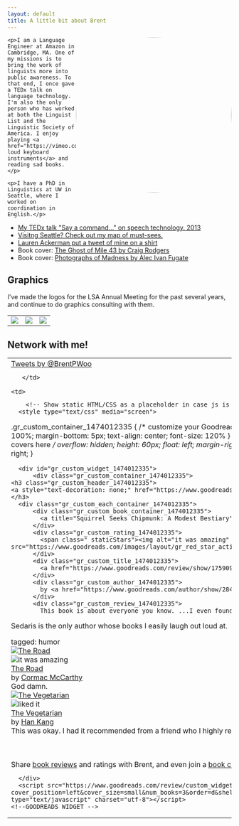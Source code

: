 ```yaml
---
layout: default
title: A little bit about Brent
---
```

<div class="post">
	<img src="{{ site.url }}/assets/img/me-bike.jpg" style="float:right; width:350px;   border-radius: 100%; ">
	
	<p>I am a Language Engineer at Amazon in Cambridge, MA. One of my missions is to bring the work of linguists more into public awareness. To that end, I once gave a TEDx talk on language technology. I'm also the only person who has worked at both the Linguist List and the Linguistic Society of America. I enjoy playing <a href="https://vimeo.com/75281007">incredibly loud keyboard instruments</a> and reading sad books.</p>
		
	<p>I have a PhD in Linguistics at UW in Seattle, where I worked on coordination in English.</p>	

<ul>
  <li> <a href="https://www.youtube.com/watch?v=mR2AkKs4tiI">My TEDx talk "Say a command..." on speech technology. 2013</a></li>
	  <li> <a href="https://drive.google.com/open?id=1erhNSp5VHjdtJNBzFgYlarLhCfI&usp=sharing">Visitng Seattle? Check out my map of must-sees.</a></li>

  <li> <a href="https://www.redbubble.com/people/jazzmoth/works/26171631-theyre-good-words-brent">Lauren Ackerman put a tweet of mine on a shirt</a></li>
	  <li> Book cover: <a href="https://softcartel.com/press/">The Ghost of Mile 43 by Craig Rodgers</a></li>
		  <li> Book cover: <a href="https://backpatiopress.bigcartel.com/product/photographs-of-madness-inside-out-pre-order">Photographs of Madness by Alec Ivan Fugate</a></li>
</ul>

<h2 class="line"><span>Graphics</span></h2>

I've made the logos for the LSA Annual Meeting for the past several years, and continue to do graphics consulting with them.

<table style="width:100%">
	<tr>
	<td align="left"><img src="{{ site.url }}/assets/img/lsa2018-show.png" class="small-round"></td>
	<td align="center"><img src="{{ site.url }}/assets/img/lsa-austin.jpg" class="small-round"></td>
	<td align="right"><img src="{{ site.url }}/assets/img/lsa-portland.jpg" class="small-round"></td>
	</tr>
</table>



<h2 class="line"><span>Network with me!</span></h2>
<table style="width:100%">
  <tr>
    <td>
<!--TWITTER WIDGET START-->
            <a class="twitter-timeline"  href="https://twitter.com/BrentPWoo" data-widget-id="262066104707457024">Tweets by @BrentPWoo</a>
            <script>!function(d,s,id){var js,fjs=d.getElementsByTagName(s)[0],p=/^http:/.test(d.location)?'http':'https';if(!d.getElementById(id)){js=d.createElement(s);js.id=id;js.src=p+"://platform.twitter.com/widgets.js";fjs.parentNode.insertBefore(js,fjs);}}(document,"script","twitter-wjs");</script>
          
<!--TWITTER WIDGET END-->
       </td>

    <td>
  <!--GOODREADS WIDGET -->
        <!-- Show static HTML/CSS as a placeholder in case js is not enabled - javascript include will override this if things work -->
      <style type="text/css" media="screen">
  .gr_custom_container_1474012335 {
    /* customize your Goodreads widget container here*/
    border: 1px solid gray;
    border-radius:10px;
    padding: 10px 5px 10px 5px;
    background-color: #FFFFFF;
    color: #000000;
    width: 300px
  }
  .gr_custom_header_1474012335 {
    /* customize your Goodreads header here*/
    border-bottom: 1px solid gray;
    width: 100%;
    margin-bottom: 5px;
    text-align: center;
    font-size: 120%
  }
  .gr_custom_each_container_1474012335 {
    /* customize each individual book container here */
    width: 100%;
    clear: both;
    margin-bottom: 10px;
    overflow: auto;
    padding-bottom: 4px;
    border-bottom: 1px solid #aaa;
  }
  .gr_custom_book_container_1474012335 {
    /* customize your book covers here */
    overflow: hidden;
    height: 60px;
      float: left;
      margin-right: 4px;
      width: 39px;
  }
  .gr_custom_author_1474012335 {
    /* customize your author names here */
    font-size: 10px;
  }
  .gr_custom_tags_1474012335 {
    /* customize your tags here */
    font-size: 10px;
    color: gray;
  }
  .gr_custom_rating_1474012335 {
    /* customize your rating stars here */
    float: right;
  }
</style>

      <div id="gr_custom_widget_1474012335">
          <div class="gr_custom_container_1474012335">
    <h3 class="gr_custom_header_1474012335">
    <a style="text-decoration: none;" href="https://www.goodreads.com/review/list/33792472-brent-woo?shelf=read&amp;utm_medium=api&amp;utm_source=custom_widget">Brent&#39;s bookshelf: read</a>
    </h3>
      <div class="gr_custom_each_container_1474012335">
          <div class="gr_custom_book_container_1474012335">
            <a title="Squirrel Seeks Chipmunk: A Modest Bestiary" href="https://www.goodreads.com/review/show/1759097155?utm_medium=api&amp;utm_source=custom_widget"><img alt="Squirrel Seeks Chipmunk: A Modest Bestiary" border="0" src="https://d2arxad8u2l0g7.cloudfront.net/books/1279831428s/7857195.jpg" /></a>
          </div>
          <div class="gr_custom_rating_1474012335">
            <span class=" staticStars"><img alt="it was amazing" src="https://www.goodreads.com/images/layout/gr_red_star_active.png" /><img alt="" src="https://www.goodreads.com/images/layout/gr_red_star_active.png" /><img alt="" src="https://www.goodreads.com/images/layout/gr_red_star_active.png" /><img alt="" src="https://www.goodreads.com/images/layout/gr_red_star_active.png" /><img alt="" src="https://www.goodreads.com/images/layout/gr_red_star_active.png" /></span>
          </div>
          <div class="gr_custom_title_1474012335">
            <a href="https://www.goodreads.com/review/show/1759097155?utm_medium=api&amp;utm_source=custom_widget">Squirrel Seeks Chipmunk: A Modest Bestiary</a>
          </div>
          <div class="gr_custom_author_1474012335">
            by <a href="https://www.goodreads.com/author/show/2849.David_Sedaris">David Sedaris</a>
          </div>
          <div class="gr_custom_review_1474012335">
            This book is about everyone you know. ...I even found myself - I'm the Vietnamese Potbellied Pig!

Sedaris is the only author whose books I easily laugh out loud at. 
          </div>
          <div class="gr_custom_tags_1474012335">
            tagged:
            humor
          </div>
      </div>
      <div class="gr_custom_each_container_1474012335">
          <div class="gr_custom_book_container_1474012335">
            <a title="The Road" href="https://www.goodreads.com/review/show/1542012681?utm_medium=api&amp;utm_source=custom_widget"><img alt="The Road" border="0" src="https://d2arxad8u2l0g7.cloudfront.net/books/1403976796s/3254246.jpg" /></a>
          </div>
          <div class="gr_custom_rating_1474012335">
            <span class=" staticStars"><img alt="it was amazing" src="https://www.goodreads.com/images/layout/gr_red_star_active.png" /><img alt="" src="https://www.goodreads.com/images/layout/gr_red_star_active.png" /><img alt="" src="https://www.goodreads.com/images/layout/gr_red_star_active.png" /><img alt="" src="https://www.goodreads.com/images/layout/gr_red_star_active.png" /><img alt="" src="https://www.goodreads.com/images/layout/gr_red_star_active.png" /></span>
          </div>
          <div class="gr_custom_title_1474012335">
            <a href="https://www.goodreads.com/review/show/1542012681?utm_medium=api&amp;utm_source=custom_widget">The Road</a>
          </div>
          <div class="gr_custom_author_1474012335">
            by <a href="https://www.goodreads.com/author/show/4178.Cormac_McCarthy">Cormac McCarthy</a>
          </div>
          <div class="gr_custom_review_1474012335">
            God damn.
          </div>
      </div>
      <div class="gr_custom_each_container_1474012335">
          <div class="gr_custom_book_container_1474012335">
            <a title="The Vegetarian" href="https://www.goodreads.com/review/show/1673845518?utm_medium=api&amp;utm_source=custom_widget"><img alt="The Vegetarian" border="0" src="https://d2arxad8u2l0g7.cloudfront.net/books/1439328100s/25489025.jpg" /></a>
          </div>
          <div class="gr_custom_rating_1474012335">
            <span class=" staticStars"><img alt="liked it" src="https://www.goodreads.com/images/layout/gr_red_star_active.png" /><img alt="" src="https://www.goodreads.com/images/layout/gr_red_star_active.png" /><img alt="" src="https://www.goodreads.com/images/layout/gr_red_star_active.png" /><img alt="" src="https://www.goodreads.com/images/layout/gr_red_star_inactive.png" /><img alt="" src="https://www.goodreads.com/images/layout/gr_red_star_inactive.png" /></span>
          </div>
          <div class="gr_custom_title_1474012335">
            <a href="https://www.goodreads.com/review/show/1673845518?utm_medium=api&amp;utm_source=custom_widget">The Vegetarian</a>
          </div>
          <div class="gr_custom_author_1474012335">
            by <a href="https://www.goodreads.com/author/show/4119155.Han_Kang">Han Kang</a>
          </div>
          <div class="gr_custom_review_1474012335">
            This was okay. I had it recommended from a friend who I highly regard for his taste in East Asian media of all types and who said it's the &quot;Requiem for a Dream&quot; of books. I was so intrigued by the setup and its being billed as a kind of ...
          </div>
      </div>
  <br style="clear: both"/>
  <center>
    <a href="https://www.goodreads.com/"><img alt="goodreads.com" style="border:0" src="https://www.goodreads.com/images/widget/widget_logo.gif" /></a>
  </center>
  <noscript>
    Share <a href="https://www.goodreads.com/">book reviews</a> and ratings with Brent, and even join a <a href="https://www.goodreads.com/group">book club</a> on Goodreads.
  </noscript>
  </div>

      </div>
      <script src="https://www.goodreads.com/review/custom_widget/33792472.Brent's%20bookshelf:%20read?cover_position=left&cover_size=small&num_books=3&order=d&shelf=read&show_author=1&show_cover=1&show_rating=1&show_review=1&show_tags=1&show_title=1&sort=date_read&widget_bg_color=FFFFFF&widget_bg_transparent=&widget_border_width=1&widget_id=1474012335&widget_text_color=000000&widget_title_size=medium&widget_width=medium" type="text/javascript" charset="utf-8"></script>
    <!--GOODREADS WIDGET -->
   
   </td>
   </tr>
   
  </table>
</div><!-- /.blurb -->
